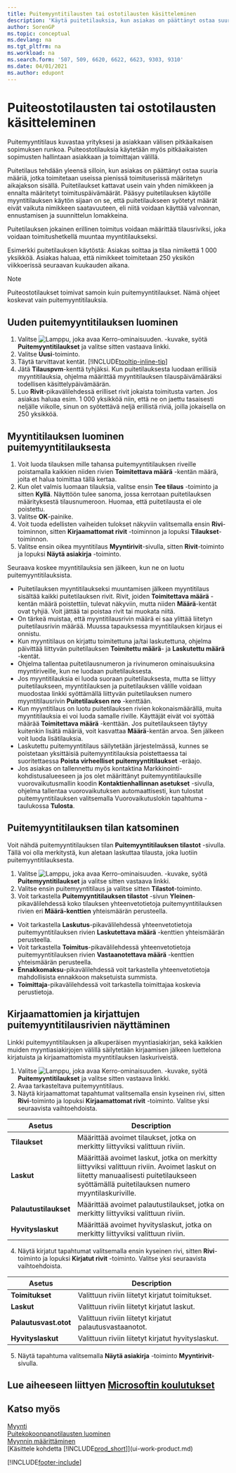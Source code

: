 ```yaml
---
title: Puitemyyntitilausten tai ostotilausten käsitteleminen
description: 'Käytä puitetilauksia, kun asiakas on päättänyt ostaa suuria määriä, jotka toimitetaan useissa pienissä toimituserissä määritetyn aikajakson sisällä. Sama koskee ostoja.'
author: SorenGP
ms.topic: conceptual
ms.devlang: na
ms.tgt_pltfrm: na
ms.workload: na
ms.search.form: '507, 509, 6620, 6622, 6623, 9303, 9310'
ms.date: 04/01/2021
ms.author: edupont
---
```

# Puiteostotilausten tai ostotilausten käsitteleminen

Puitemyyntitilaus kuvastaa yrityksesi ja asiakkaan välisen pitkäaikaisen sopimuksen runkoa. Puiteostotilauksia käytetään myös pitkäaikaisten sopimusten hallintaan asiakkaan ja toimittajan välillä.

Puitetilaus tehdään yleensä silloin, kun asiakas on päättänyt ostaa suuria määriä, jotka toimitetaan useissa pienissä toimituserissä määritetyn aikajakson sisällä. Puitetilaukset kattavat usein vain yhden nimikkeen ja ennalta määritetyt toimituspäivämäärät. Pääsyy puitetilauksen käytölle myyntitilauksen käytön sijaan on se, että puitetilaukseen syötetyt määrät eivät vaikuta nimikkeen saatavuuteen, eli niitä voidaan käyttää valvonnan, ennustamisen ja suunnittelun lomakkeina.

Puitetilauksen jokainen erillinen toimitus voidaan määrittää tilausriviksi, joka voidaan toimitushetkellä muuntaa myyntitilaukseksi.

Esimerkki puitetilauksen käytöstä: Asiakas soittaa ja tilaa nimikettä 1 000 yksikköä. Asiakas haluaa, että nimikkeet toimitetaan 250 yksikön viikkoerissä seuraavan kuukauden aikana.

> [!NOTE]
> Puiteostotilaukset toimivat samoin kuin puitemyyntitilaukset. Nämä ohjeet koskevat vain puitemyyntitilauksia.

## Uuden puitemyyntitilauksen luominen

1. Valitse ![Lamppu, joka avaa Kerro-ominaisuuden.](media/ui-search/search_small.png "Kerro, mitä haluat tehdä") -kuvake, syötä **Puitemyyntitilaukset** ja valitse sitten vastaava linkki.  
2. Valitse **Uusi**-toiminto.  
3. Täytä tarvittavat kentät. [!INCLUDE[tooltip-inline-tip](includes/tooltip-inline-tip_md.md)]
4. Jätä **Tilauspvm**-kenttä tyhjäksi. Kun puitetilauksesta luodaan erillisiä myyntitilauksia, ohjelma määrittää myyntitilauksen tilauspäivämääräksi todellisen käsittelypäivämäärän.
5. Luo **Rivit**-pikavälilehdessä erilliset rivit jokaista toimitusta varten. Jos asiakas haluaa esim. 1 000 yksikköä niin, että ne on jaettu tasaisesti neljälle viikolle, sinun on syötettävä neljä erillistä riviä, joilla jokaisella on 250 yksikköä.  

## Myyntitilauksen luominen puitemyyntitilauksesta  

1. Voit luoda tilauksen mille tahansa puitemyyntitilauksen riveille poistamalla kaikkien niiden rivien **Toimitettava määrä** -kentän määrä, joita et halua toimittaa tällä kertaa.  
2. Kun olet valmis luomaan tilauksia, valitse ensin **Tee tilaus** -toiminto ja sitten **Kyllä**. Näyttöön tulee sanoma, jossa kerrotaan puitetilauksen määrityksestä tilausnumeroon. Huomaa, että puitetilausta ei ole poistettu.  
3. Valitse **OK**-painike.  
4. Voit tuoda edellisten vaiheiden tulokset näkyviin valitsemalla ensin **Rivi**-toiminnon, sitten **Kirjaamattomat rivit** -toiminnon ja lopuksi **Tilaukset**-toiminnon.  
5. Valitse ensin oikea myyntitilaus **Myyntirivit**-sivulla, sitten **Rivit**-toiminto ja lopuksi **Näytä asiakirja** -toiminto.  

Seuraava koskee myyntitilauksia sen jälkeen, kun ne on luotu puitemyyntitilauksista.  

- Puitetilauksen myyntitilaukseksi muuntamisen jälkeen myyntitilaus sisältää kaikki puitetilauksen rivit. Rivit, joiden **Toimitettava määrä** -kentän määrä poistettiin, tulevat näkyviin, mutta niiden **Määrä**-kentät ovat tyhjiä. Voit jättää tai poistaa rivit tai muokata niitä.  
- On tärkeä muistaa, että myyntitilausrivin määrä ei saa ylittää liitetyn puitetilausrivin määrää. Muussa tapauksessa myyntitilauksen kirjaus ei onnistu.  
- Kun myyntitilaus on kirjattu toimitettuna ja/tai laskutettuna, ohjelma päivittää liittyvän puitetilauksen **Toimitettu määrä**- ja **Laskutettu määrä** -kentät.  
- Ohjelma tallentaa puitetilausnumeron ja rivinumeron ominaisuuksina myyntiriveille, kun ne luodaan puitetilauksesta.  
- Jos myyntitilauksia ei luoda suoraan puitetilauksesta, mutta se liittyy puitetilaukseen, myyntitilauksen ja puitetilauksen välille voidaan muodostaa linkki syöttämällä liittyvän puitetilauksen numero myyntitilausrivin **Puitetilauksen nro** -kenttään.  
- Kun myyntitilaus on luotu puitetilauksen rivien kokonaismäärällä, muita myyntitilauksia ei voi luoda samalle riville. Käyttäjät eivät voi syöttää määrää **Toimitettava määrä** -kenttään. Jos puitetilaukseen täytyy kuitenkin lisätä määriä, voit kasvattaa **Määrä**-kentän arvoa. Sen jälkeen voit luoda lisätilauksia.  
- Laskutettu puitemyyntitilaus säilytetään järjestelmässä, kunnes se poistetaan yksittäisiä puitemyyntitilauksia poistettaessa tai suoritettaessa **Poista virheelliset puitemyyntitilaukset** -eräajo.  
- Jos asiakas on tallennettu myös kontaktina Markkinointi-kohdistusalueeseen ja jos olet määrittänyt puitemyyntitilauksille vuorovaikutusmallin koodin **Kontaktienhallinnan asetukset** -sivulla, ohjelma tallentaa vuorovaikutuksen automaattisesti, kun tulostat puitemyyntitilauksen valitsemalla Vuorovaikutuslokin tapahtuma -taulukossa **Tulosta**.

## Puitemyyntitilauksen tilan katsominen

Voit nähdä puitemyyntitilauksen tilan **Puitemyyntitilauksen tilastot** -sivulla. Tällä voi olla merkitystä, kun aletaan laskuttaa tilausta, joka luotiin puitemyyntitilauksesta.  

1.  Valitse ![Lamppu, joka avaa Kerro-ominaisuuden.](media/ui-search/search_small.png "Kerro, mitä haluat tehdä") -kuvake, syötä **Puitemyyntitilaukset** ja valitse sitten vastaava linkki.  
2.  Valitse ensin puitemyyntitilaus ja valitse sitten **Tilastot**-toiminto.  
3.  Voit tarkastella **Puitemyyntitilauksen tilastot** -sivun **Yleinen**-pikavälilehdessä koko tilauksen yhteenvetotietoja puitemyyntitilauksen rivien eri **Määrä-kenttien** yhteismäärän perusteella.  

- Voit tarkastella **Laskutus**-pikavälilehdessä yhteenvetotietoja puitemyyntitilauksen rivien **Laskutettava määrä** -kenttien yhteismäärän perusteella.  
- Voit tarkastella **Toimitus**-pikavälilehdessä yhteenvetotietoja puitemyyntitilauksen rivien **Vastaanotettava määrä** -kenttien yhteismäärän perusteella.  
- **Ennakkomaksu**-pikavälilehdessä voit tarkastella yhteenvetotietoja mahdollisista ennakkoon maksetuista summista.  
- **Toimittaja**-pikavälilehdessä voit tarkastella toimittajaa koskevia perustietoja.

## Kirjaamattomien ja kirjattujen puitemyyntitilausrivien näyttäminen

Linkki puitemyyntitilauksen ja alkuperäisen myyntiasiakirjan, sekä kaikkien muiden myyntiasiakirjojen välillä säilytetään kirjaamisen jälkeen luettelona kirjatuista ja kirjaamattomista myyntitilauksen laskuriveistä.  

1. Valitse ![Lamppu, joka avaa Kerro-ominaisuuden.](media/ui-search/search_small.png "Kerro, mitä haluat tehdä") -kuvake, syötä **Puitemyyntitilaukset** ja valitse sitten vastaava linkki.
2. Avaa tarkasteltava puitemyyntitilaus.
3. Näytä kirjaamattomat tapahtumat valitsemalla ensin kyseinen rivi, sitten **Rivi**-toiminto ja lopuksi **Kirjaamattomat rivit** -toiminto. Valitse yksi seuraavista vaihtoehdoista.  

|Asetus|Description|
|--|--|
|**Tilaukset**|Määrittää avoimet tilaukset, jotka on merkitty liittyviksi valittuun riviin.|
|**Laskut**|Määrittää avoimet laskut, jotka on merkitty liittyviksi valittuun riviin. Avoimet laskut on liitetty manuaalisesti puitetilaukseen syöttämällä puitetilauksen numero myyntilaskuriville.|
|**Palautustilaukset**|Määrittää avoimet palautustilaukset, jotka on merkitty liittyviksi valittuun riviin.|
|**Hyvityslaskut**|Määrittää avoimet hyvityslaskut, jotka on merkitty liittyviksi valittuun riviin.|

4. Näytä kirjatut tapahtumat valitsemalla ensin kyseinen rivi, sitten **Rivi**-toiminto ja lopuksi **Kirjatut rivit** -toiminto. Valitse yksi seuraavista vaihtoehdoista.  

|Asetus|Description|
|---|----|
|**Toimitukset**|Valittuun riviin liitetyt kirjatut toimitukset.|
|**Laskut**|Valittuun riviin liitetyt kirjatut laskut.|
|**Palautusvast.otot**|Valittuun riviin liitetyt kirjatut palautusvastaanotot.|
|**Hyvityslaskut**|Valittuun riviin liitetyt kirjatut hyvityslaskut.|

5. Näytä tapahtuma valitsemalla **Näytä asiakirja** -toiminto **Myyntirivit**-sivulla.

## Lue aiheeseen liittyen [Microsoftin koulutukset](/training/modules/create-sales-documents-dynamics-365-business-central/)

## Katso myös

[Myynti](sales-manage-sales.md)  
[Puitekokoonpanotilausten luominen](assembly-how-to-create-blanket-assembly-orders.md)  
[Myynnin määrittäminen](sales-setup-sales.md)  
[Käsittele kohdetta [!INCLUDE[prod_short](includes/prod_short.md)]](ui-work-product.md)


[!INCLUDE[footer-include](includes/footer-banner.md)]
